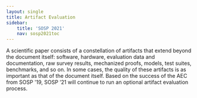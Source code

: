 ```yaml
---
layout: single
title: Artifact Evaluation
sidebar:
    title: 'SOSP 2021'
    nav: sosp2021toc
---
```


A scientific paper consists of a constellation of artifacts that extend beyond the document itself: software, hardware, evaluation data and documentation, raw survey results, mechanized proofs, models, test suites, benchmarks, and so on. In some cases, the quality of these artifacts is as important as that of the document itself. Based on the success of the AEC from SOSP '19, SOSP ‘21 will continue to run an optional artifact evaluation process.

